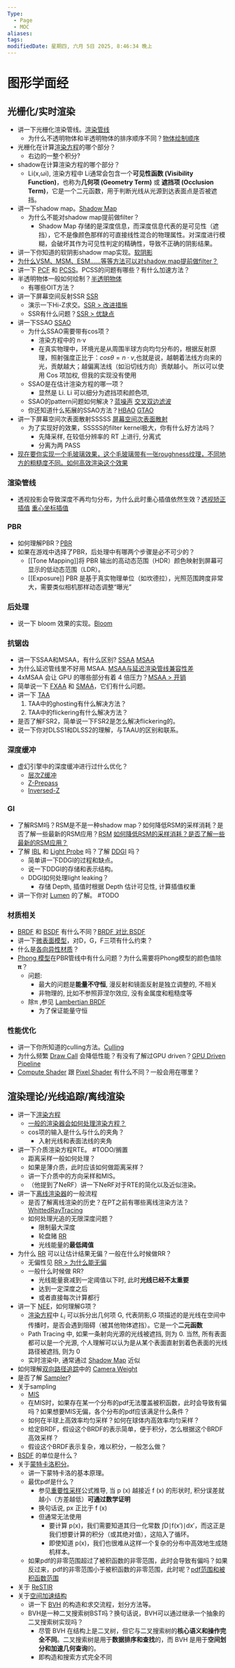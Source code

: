 ```yaml
---
Type:
  - Page
  - MOC
aliases: 
tags: 
modifiedDate: 星期四, 六月 5日 2025, 8:46:34 晚上
---
```


# 图形学面经

## 光栅化/实时渲染

- 讲一下光栅化渲染管线。[渲染管线](光栅化渲染管线.md)
    - 为什么不透明物体和半透明物体的排序顺序不同？[物体绘制顺序](物体绘制顺序.md)
- 光栅化在计算[渲染方程](渲染方程.md)的哪个部分？
    - 右边的一整个积分?
- shadow在计算渲染方程的哪个部分？
    - Li​(x,ωi​), 渲染方程中 Li通常会包含一个**可见性函数 (Visibility Function)**，也称为**几何项 (Geometry Term)** 或 **遮挡项 (Occlusion Term)**，它是一个二元函数，用于判断光线从光源到达表面点是否被遮挡。
- 讲一下shadow map。[Shadow Map](Shadow%20Map.md)
    - 为什么不能对shadow map提前做filter？
        - Shadow Map 存储的是深度信息，而深度信息代表的是可见性（遮挡），它不是像颜色那样的可直接线性混合的物理属性。对深度进行模糊，会破坏其作为可见性判定的精确性，导致不正确的阴影结果。
- 讲一下你知道的软阴影shadow map实现。[软阴影](软阴影.md)
- [为什么VSM、MSM、ESM……等等方法可以对shadow map提前做filter？](202506032135.md)
- 讲一下 [PCF](PCF.md) 和 [PCSS](PCSS.md)。PCSS的问题有哪些？有什么加速方法？
- 半透明物体一般如何绘制？[半透明物体](半透明物体.md)
    - 有哪些OIT方法？
- 讲一下屏幕空间反射SSR [SSR](SSR.md)
    - 演示一下Hi-Z求交。[SSR \> 改进措施](SSR.md#改进措施)
    - SSR有什么问题？[SSR \> 优缺点](SSR.md#优缺点)
- 讲一下SSAO [SSAO](SSAO.md)
    - 为什么SSAO需要带有cos项？
        - 渲染方程中的 n⋅v
        - 在真实物理中，环境光是从周围半球方向均匀分布的，根据反射原理，照射强度正比于：$cosθ=n⋅v$,也就是说，越朝着法线方向来的光，贡献越大；越偏离法线（如沿切线方向）贡献越小。
          所以可以使用 Cos 项加权, 但我的实现没有使用
    - SSAO是在估计渲染方程的哪一项？
        - 显然是 Li. Li 可以细分为遮挡项和颜色项, 
    - SSAO的pattern问题如何解决？[蓝噪声](Blue%20Noise.md) [交叉双边滤波](交叉双边滤波.md)
    - 你还知道什么拓展的SSAO方法？[HBAO](HBAO.md) [GTAO](GTAO.md)
- 讲一下屏幕空间次表面散射SSSSS [屏幕空间次表面散射](屏幕空间次表面散射.md)
    - 为了实现好的效果，SSSSS的filter kernel极大，你有什么好方法吗？
        - 先降采样, 在较低分辨率的 RT 上进行, 分离式
        - 分离为两 PASS
- [现在要你实现一个毛玻璃效果，这个毛玻璃带有一张roughness纹理，不同地方的粗糙度不同。如何高效渲染这个效果](202506051126.md)

### 渲染管线

- 透视投影会导致深度不再均匀分布，为什么此时重心插值依然生效？[透视矫正插值](透视矫正插值.md) [重心坐标插值](重心坐标插值.md#^bdce48)

### PBR

- 如何理解PBR？[PBR](PBR.md)
- 如果在游戏中选择了PBR，后处理中有哪两个步骤是必不可少的？
    - [[Tone Mapping]]将 PBR 输出的高动态范围（HDR）颜色映射到屏幕可显示的低动态范围（LDR）。
    - [[Exposure]] PBR 是基于真实物理单位（如坎德拉），光照范围跨度非常大，需要类似相机那样动态调整“曝光”

### 后处理

- 说一下 bloom 效果的实现。[Bloom](Bloom.md)

### 抗锯齿

- 讲一下SSAA和MSAA，有什么区别? [SSAA](SSAA.md) [MSAA](MSAA.md)
- 为什么延迟管线里不好用 MSAA. [MSAA与延迟渲染管线兼容性差](MSAA与延迟渲染管线兼容性差.md)
- 4xMSAA 会让 GPU 的哪些部分有着 4 倍压力？[MSAA \> 开销](MSAA.md#开销)
- 简单说一下 [FXAA](FXAA.md) 和 [SMAA](SMAA.md)，它们有什么问题。
- 讲一下 [TAA](TAA.md)
    1. TAA中的ghosting有什么解决方法？
    2. TAA中的flickering有什么解决方法？
- 是否了解FSR2，简单说一下FSR2是怎么解决flickering的。
- 说一下你对DLSS1和DLSS2的理解，与TAAU的区别和联系。

### 深度缓冲

- 虚幻引擎中的深度缓冲进行过什么优化？
    - [层次Z缓冲](Hi-Z.md)
    - [Z-Prepass](Z-Prepass.md)
    - [Inversed-Z](Inversed-Z.md)

### GI

- 了解RSM吗？RSM是不是一种shadow map？如何降低RSM的采样消耗？是否了解一些最新的RSM应用？[RSM](RSM.md) [如何降低RSM的采样消耗？是否了解一些最新的RSM应用？](202506042009.md)
- 了解 [IBL](IBL.md) 和 [Light Probe](Light%20Probe.md) 吗？了解 [DDGI](DDGI.md) 吗？
    - 简单讲一下DDGI的过程和缺点。
    - 说一下DDGI的存储和表示结构。
    - DDGI如何处理light leaking？
        - 存储 Depth, 插值时根据 Depth 估计可见性, 计算插值权重
- 讲一下你对 [Lumen](Lumen.md) 的了解。 #TODO 

### 材质相关

- [BRDF](BRDF.md) 和 [BSDF](BSDF.md) 有什么不同？[BRDF 对比 BSDF](BRDF%20对比%20BSDF.md)
- 讲一下[微表面模型](微表面理论.md)，对D，G，F三项有什么约束？
- 什么是[各向异性材质](各向异性材质.md)？
- [Phong 模型](Phong%20Shading.md)在PBR管线中有什么问题？为什么需要将Phong模型的颜色值除**π**？
    - 问题:
        - 最大的问题是**能量不守恒**, 漫反射和镜面反射是独立调整的, 不相关
        - 非物理的, 比如不参照菲涅尔效应, 没有金属度和粗糙度等
    - 除π ,参见 [Lambertian BRDF](Lambertian%20BRDF.md)
        - 为了保证能量守恒

### 性能优化

- 讲一下你所知道的culling方法。[Culling](Culling.md)
- 为什么频繁 [Draw Call](Draw%20Call.md) 会降低性能？有没有了解过GPU driven？[GPU Driven Pipeline](GPU%20Driven%20Pipeline.md)
- [Compute Shader](Compute%20Shader.md) 跟 [Pixel Shader](Pixel%20Shader.md) 有什么不同？一般会用在哪里？

## 渲染理论/光线追踪/离线渲染

- 讲一下[渲染方程](渲染方程.md)
    - [一般的渲染器会如何处理渲染方程？](202506051528.md)
    - cos项的输入是什么与什么的夹角？
        - 入射光线和表面法线的夹角
- 讲一下介质渲染方程RTE。 #TODO/搁置 
    - 距离采样一般如何处理？
    - 如果是薄介质，此时应该如何做距离采样？
    - 讲一下介质中的方向采样和MIS。
    - （他提到了NeRF）讲一下NeRF对于RTE的简化以及近似渲染。
- 讲一下[离线渲染器](离线渲染器.md)的一般流程
    - 是否了解离线渲染的历史？在PT之前有哪些离线渲染方法？[WhittedRayTracing](WhittedRayTracing.md)
    - 如何处理光追的无限深度问题？
        - 限制最大深度
        - 轮盘赌 [RR](RR.md)
        - 光线能量的**最低阈值**
- 为什么 [RR](RR.md) 可以让估计结果无偏？一般在什么时候做RR？
    - 无偏性见 [RR \> 为什么能无偏](RR.md#为什么能无偏)
    - 一般什么时候做 RR?
        - 光线能量衰减到一定阈值以下时, 此时**光线已经不太重要**
        - 达到一定深度之后
        - 或者直接每次计算都行
- 讲一下 [NEE](NEE.md)，如何理解G项？
    - [渲染方程](渲染方程.md)中 $L_i$ 可以拆分出几何项 G, 代表阴影,G 项描述的是光线在空间中传播时，是否会遇到阻碍（被其他物体遮挡）。它是一个**二元函数**
    - Path Tracing 中, 如果一条射向光源的光线被遮挡, 则为 0. 当然, 所有表面都可以是一个光源, 个人理解可以认为是从某个表面直射到着色表面的光线路径被遮挡, 则为 0 
    - 实时渲染中, 通常通过 [Shadow Map](Shadow%20Map.md) 近似
- 如何理解[双向路径追踪](双向路径追踪.md)中的 [Camera Weight](202506051900.md)
- 是否了解 [Sampler](离线渲染采样器.md)?
- 关于sampling
    - [MIS](MIS.md)
    - 在MIS时，如果存在某一个分布的pdf无法覆盖被积函数，此时会导致有偏吗？如果想要MIS无偏，各个分布的pdf应该满足什么条件？
    - 如何在半球上高效率均匀采样？如何在球体内高效率均匀采样？
    - 给定BRDF，假设这个BRDF的表示简单，便于积分，怎么根据这个BRDF高效采样？
    - 假设这个BRDF表示复杂，难以积分，一般怎么做？
- [BSDF](BSDF.md) 的单位是什么？
- 关于[蒙特卡洛积分](蒙特卡洛积分.md)。
    - 讲一下蒙特卡洛的基本原理。
    - 最优pdf是什么？
        - 参见[重要性采样](重要性采样.md)公式推导, 当 p (x) 越接近 f (x) 的形状时, 积分误差就越小（方差越低）**可通过数学证明**
        - 换句话说, px 正比于 f (x)
        - 但通常无法使用
            - 要计算 p(x)，我们需要知道其归一化常数 ∫D​∣f(x′)∣dx′，而这正是我们想要计算的积分（或其绝对值），这陷入了循环。
            - 即使知道 p(x)，我们也很难从这样一个复杂的分布中高效地生成随机样本。
    - 如果pdf的非零范围超过了被积函数的非零范围，此时会导致有偏吗？如果反过来，pdf的非零范围小于被积函数的非零范围，此时呢？[pdf范围和被积函数范围](202506051941.md)
- 关于 [ReSTIR](ReSTIR.md)
- 关于[空间加速结构](空间加速结构.md)
    - 讲一下 [BVH](BVH.md) 的构造和求交流程，划分方法等。
    - BVH是一种二叉搜索树BST吗？换句话说，BVH可以通过继承一个抽象的二叉搜索树实现吗？
        - 尽管 BVH 在结构上是二叉树，但它与二叉搜索树的**核心语义和操作完全不同**。二叉搜索树是用于**数据排序和查找**的，而 BVH 是用于**空间划分和加速几何查询**的。
        - 即构造和搜索方式完全不同
